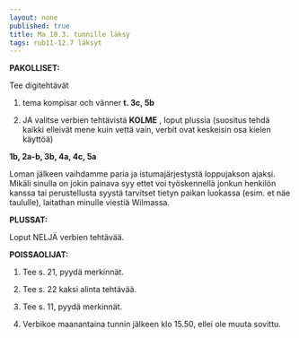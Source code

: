 ```yaml
---
layout: none
published: true
title: Ma 10.3. tunnille läksy
tags: rub11-12.7 läksyt
---
```

**PAKOLLISET:**

Tee digitehtävät 

1. tema kompisar och vänner **t. 3c, 5b** 

2. JA valitse verbien tehtävistä **KOLME** , loput plussia (suositus tehdä kaikki elleivät mene kuin vettä vain, verbit ovat keskeisin osa kielen käyttöä)

**1b, 2a-b, 3b, 4a, 4c, 5a**

Loman jälkeen vaihdamme paria ja istumajärjestystä loppujakson ajaksi. Mikäli sinulla on jokin painava syy ettet voi työskennellä jonkun henkilön kanssa tai perustellusta syystä tarvitset tietyn paikan luokassa (esim. et näe taululle), laitathan minulle viestiä Wilmassa.

**PLUSSAT:**

Loput NELJÄ verbien tehtävää.

**POISSAOLIJAT:**

1. Tee s. 21, pyydä merkinnät.

2. Tee s. 22 kaksi alinta tehtävää.

3. Tee s. 11, pyydä merkinnät.

4. Verbikoe maanantaina tunnin jälkeen klo 15.50, ellei ole muuta sovittu.
